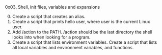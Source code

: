 0x03. Shell, init files, variables and expansions

0. Create a script that creates an alias.
1. Create a script that prints hello user, where user is the current Linux user.
2. Add /action to the PATH. /action should be the last directory the shell looks into when looking for a program.
4. Create a script that lists environment variables.
Create a script that lists all local variables and environment variables, and functions.
